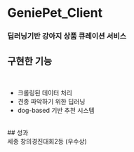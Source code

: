 # GeniePet_Client<br>
### 딥러닝기반 강아지 상품 큐레이션 서비스 <br>

## 구현한 기능
<br>
<ul>
  <li>크롤링된 데이터 처리</li>
  <li>견종 파악하기 위한 딥러닝</li>
  <li>dog-based 기반 추천 시스템</li>
</ul><br>
## 성과<br>
세종 창의경진대회2등 (우수상)


